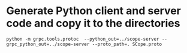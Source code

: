 # Generate Python client and server code and copy it to the directories
```
python -m grpc.tools.protoc  --python_out=../scope-server --grpc_python_out=../scope-server --proto_path=. SCope.proto
```
